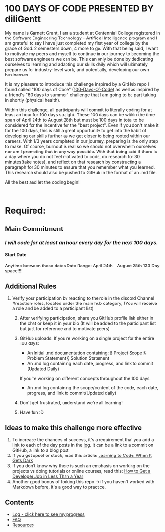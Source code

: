 # 100 DAYS OF CODE PRESENTED BY diliGentt

My name is Garnett Grant, I am a student at Centennial College registered in the Software Engineering Technology - Artificial Intelligence program and I am grateful to say I have just completed my first year of college by the grace of God. 2 semesters down, 4 more to go. With that being said, I want to motivate my peers and myself to continue in our journey to becoming the best software engineers we can be. This can only be done by dedicating ourselves to learning and adapting our skills daily which will ultimately prepare us for industry-level work, and potentially, developing our own businesses. 

It is my pleasure to introduce this challenge inspired by a GitHub repo I found called "100 days of Code" (<a href="https://github.com/kallaway/100-days-of-code">100-Days-Of-Code</a>) as well as inspired by a friend's "60 days to summer" challenge that I am going to be part taking in shortly (physical health).

Within this challenge, all participants will commit to literally coding for at least an hour for 100 days straight. These 100 days can be within the time span of April 24th to August 28th but must be 100 days  in total to be considered for the incentive for the "best project". Even if you don't make it for the 100 days, this is still a great opportunity to get into the habit of developing our skills further as we get closer to being rooted within our careers. With 1/3 years completed in our journey, preparing is the only step to make. Of course, burnout is real so we should not overwhelm ourselves nor am I promoting that in any way possible. With that being said if there is a day where you do not feel motivated to code, do research for 30 minutes(take notes), and reflect on that research by constructing a paragraph for 30 minutes to ensure that you remember what you learned. This research should also be pushed to GitHub in the format of an .md file.


All the best and let the coding begin!




  

```
	

```
# Required:

## Main Commitment
### *I will code for at least an hour every day for the next 100 days.*

#### Start Date
Anytime between these dates
Date Range: April 24th - August 28th 
133 Day space!!!!

## Additional Rules
1. Verify your participation by reacting to the role in the discord Channel #reaction-roles, 
	located under the main hub category,
	(You will receive a role and be added to a participant list)
	
	2. After verifying participation, share you GitHub profile link either in the chat 
	or keep it in your bio (It will be added to the participant list but just for reference 
	and to motivate peers)
	
	3. GitHub uploads:
		If you're working on a single project for the entire 100 days:
		- An Initial .md documentation containing: 
			§ Project Scope
			§ Problem Statement
			§ Solution Statement
		- An .md log containing each date, progress, and link to commit (Updated Daily)
		
		If you're working on different concepts throughout the 100 days
		- An .md log containing the scope/content of the code, each date, progress, 
		and link to commit(Updated daily)
		
	4. Don't get frustrated, understand we're all learning!
	
	5. Have fun :D


## Ideas to make this challenge more effective
1. To increase the chances of success, it's a requirement that you add a link to each of the day posts in the [log](log.md). It can be a link to a commit on GitHub, a link to a blog post
2. If you get upset or stuck, read this article: [Learning to Code: When It Gets Dark](https://www.freecodecamp.org/news/learning-to-code-when-it-gets-dark-e485edfb58fd/)
3. If you don't know why there is such an emphasis on working on the projects vs doing tutorials or online courses, read this: [How to Get a Developer Job in Less Than a Year](https://www.freecodecamp.org/news/how-to-get-a-developer-job-in-less-than-a-year-c27bbfe71645/)
4. Another good bonus of forking this repo -> if you haven't worked with Markdown before, it's a good way to practice.

## Contents
* [Log - click here to see my progress](log.md)
* [FAQ](FAQ.md)
* [Resources](resources.md)
